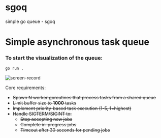 # sgoq
simple go queue - sgoq

# Simple asynchronous task queue

### To start the visualization of the queue:
```go run .```

![screen-record](https://github.com/clarkreiz/sgoq/blob/main/screen2.gif)

Core requirements:

- ~~Spawn N worker goroutines that process tasks from a shared queue~~
- ~~Limit buffer size to **1000** tasks~~
- ~~Implement priority-based task execution (1-5, 1=highest)~~
- ~~Handle SIGTERM/SIGINT to:~~
    - ~~Stop accepting new jobs~~
    - ~~Complete in-progress jobs~~
    - ~~Timeout after 30 seconds for pending jobs~~
